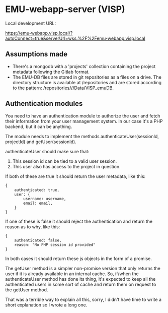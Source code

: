 # EMU-webapp-server (VISP)

Local development URL:

https://emu-webapp.visp.local/?autoConnect=true&serverUrl=wss:%2F%2Femu-webapp.visp.local

## Assumptions made
* There's a mongodb with a 'projects' collection containing the project metadata following the Gitlab format.
* The EMU-DB files are stored in git repositories as a files on a drive. The directory structure is available at /repositories and are stored according to the pattern: /repositories/<username>/<projectname>/Data/VISP_emuDB.

## Authentication modules
You need to have an authentication module to authorize the user and fetch their information from your user management system. In our case it's a PHP backend, but it can be anything.

The module needs to implement the methods authenticateUser(sessionId, projectId) and getUser(sessionId).

authenticateUser should make sure that:
1. This session id can be tied to a valid user session.
2. This user also has access to the project in question.

If both of these are true it should return the user metadata, like this:
```
{
    authenticated: true,
    user: {
        username: username,
        email: email,
    }
}
```

If one of these is false it should reject the authentication and return the reason as to why, like this:
```
{
    authenticated: false,
    reason: "No PHP session id provided"
}
```

In both cases it should return these js objects in the form of a promise.

The getUser method is a simpler non-promise version that only returns the user if it is already available in an internal cache. So, if/when the authenticateUser method has done its thing, it's expected to keep all the authenticated users in some sort of cache and return them on request to the getUser method.

That was a terrible way to explain all this, sorry, I didn't have time to write a short explanation so I wrote a long one.